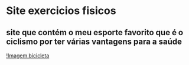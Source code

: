 # Site exercicios fisicos

## site que contém o meu esporte favorito que é o ciclismo por ter várias vantagens para a saúde

[!Imagem bicicleta](/img/image.png)
